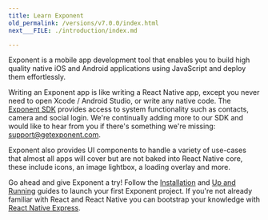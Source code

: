 ```yaml
---
title: Learn Exponent
old_permalink: /versions/v7.0.0/index.html
next___FILE: ./introduction/index.md

---
```


Exponent is a mobile app development tool that enables you to build high quality native iOS and Android applications using JavaScript and deploy them effortlessly.

Writing an Exponent app is like writing a React Native app, except you never need to open Xcode / Android Studio, or write any native code. The [Exponent SDK](https://docs.getexponent.com/versions/v7.0.0/sdk/index.html#exponent-sdk) provides access to system functionality such as contacts, camera and social login. We're continually adding more to our SDK and would like to hear from you if there's something we're missing: [support@getexponent.com](mailto:support%40getexponent.com).

Exponent also provides UI components to handle a variety of use-cases that almost all apps will cover but are not baked into React Native core, these include icons, an image lightbox, a loading overlay and more.

Go ahead and give Exponent a try! Follow the [Installation](https://docs.getexponent.com/versions/v7.0.0/introduction/installation.html#installation) and [Up and Running](https://docs.getexponent.com/versions/v7.0.0/guides/up-and-running.html#up-and-running) guides to launch your first Exponent project. If you're not already familiar with React and React Native you can bootstrap your knowledge with [React Native Express](http://www.reactnativeexpress.com/).
